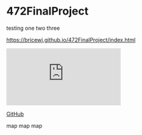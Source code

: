 # 472FinalProject
 testing one two three


https://bricewj.github.io/472FinalProject/index.html

![alt text](https://bricewj.github.io/472FinalProject/index.html "Logo Title Text 1")

[GitHub](https://bricewj.github.io/472FinalProject/index.html)


 map map map
